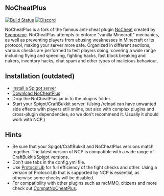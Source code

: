 
NoCheatPlus
---------
[![Build Status](https://ci.codemc.io/buildStatus/icon?job=Updated-NoCheatPlus%2FUpdated-NoCheatPlus)](https://ci.codemc.io/job/Updated-NoCheatPlus/job/Updated-NoCheatPlus/)
[![Discord](https://img.shields.io/discord/598285007496151098?label=discord&logo=discord)](https://discord.gg/NASKHYc)

NoCheatPlus is a fork of the famous anti-cheat plugin [NoCheat](https://dev.bukkit.org/projects/nocheat/) created by [Evenprime](https://github.com/Evenprime). NoCheatPlus attempts to enforce "vanilla Minecraft" mechanics, as well as preventing players from abusing weaknesses in Minecraft or its protocol, making your server more safe. Organized in different sections, various checks are performed to test players doing, covering a wide range including flying and speeding, fighting hacks, fast block breaking and nukers, inventory hacks, chat spam and other types of malicious behaviour.

Installation (outdated)
---------
* [Install a Spigot server](https://www.spigotmc.org/wiki/spigot-installation/)
* [Download NoCheatPlus](https://ci.codemc.io/job/Updated-NoCheatPlus/job/Updated-NoCheatPlus/)
* Drop the NoCheatPlus.jar in to the plugins folder.
* Start your Spigot/CraftBukkit server. (Using /reload can have unwanted side effects with players still online, but also with complex plugins and cross-plugin dependencies, so we don't recommend it. Usually it should work with NCP.)

Hints
---------
* Be sure that your Spigot/CraftBukkit and NoCheatPlus versions match together. The latest version of NCP is compatible with a wide range of CraftBukkit/Spigot versions.
* Don't use tabs in the config.yml file.
* Use [ProtocolLib](https://www.spigotmc.org/resources/protocollib.1997/) for full efficiency of the fight checks and other. Using a version of ProtocolLib that is supported by NCP is essential, as otherwise some checks will be disabled.
* For compatibility with other plugins such as mcMMO, citizens and more check out [CompatNoCheatPlus](https://dev.bukkit.org/projects/compatnocheatplus-cncp/).
